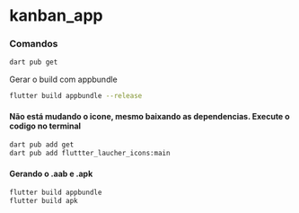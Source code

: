 # kanban_app

### Comandos
```bash
dart pub get
```
Gerar o build com appbundle
```bash
flutter build appbundle --release
```

#### Não está mudando o icone, mesmo baixando as dependencias. Execute o codigo no terminal
```bash
dart pub add get
dart pub add fluttter_laucher_icons:main
```

#### Gerando o .aab e .apk
```bash
flutter build appbundle
flutter build apk
```